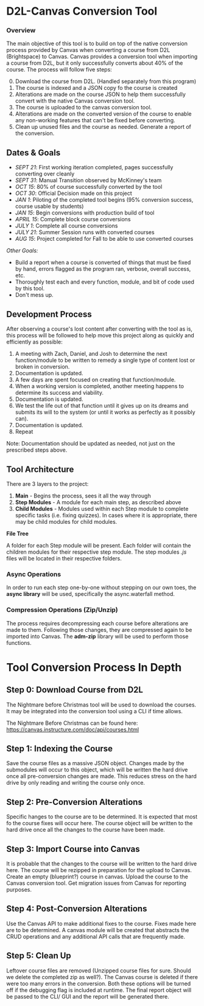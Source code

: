 # D2L-Canvas Conversion Tool

### Overview
The main objective of this tool is to build on top of the native conversion process provided by Canvas when converting a course from D2L (Brightspace) to Canvas. Canvas provides a conversion tool when importing a course from D2L, but it only successfully converts about 40% of the course. The process will follow five steps:

0. Download the course from D2L. (Handled separately from this program)
1. The course is indexed and a JSON copy fo the course is created
2. Alterations are made on the course JSON to help them successfully convert with the native Canvas conversion tool.
3. The course is uploaded to the canvas conversion tool.
4. Alterations are made on the converted version of the course to enable any non-working features that can't be fixed before converting.
5. Clean up unused files and the course as needed. Generate a report of the conversion.

## Dates & Goals
- *SEPT 21*: First working iteration completed, pages successfully converting over cleanly
- *SEPT 31*: Manual Transition observed by McKinney's team
- *OCT 15*: 80% of course successfully converted by the tool
- *OCT 30*: Official Decision made on this project
- *JAN 1*: Piloting of the completed tool begins (95% conversion success, course usable by students)
- *JAN 15*: Begin conversions with production build of tool
- *APRIL 15*: Complete block course conversions
- *JULY 1*: Complete all course conversions
- *JULY 21*: Summer Session runs with converted courses
- *AUG 15*: Project completed for Fall to be able to use converted courses

*Other Goals:*
- Build a report when a course is converted of things that must be fixed by hand, errors flagged as the program ran, verbose, overall success, etc.
- Thoroughly test each and every function, module, and bit of code used by this tool.
- Don't mess up.

## Development Process
After observing a course's lost content after converting with the tool as is, this process will be followed to help move this project along as quickly and efficiently as possible:

1. A meeting with Zach, Daniel, and Josh to determine the next function/module to be written to remedy a single type of content lost or broken in conversion.
3. Documentation is updated.
4. A few days are spent focused on creating that function/module.
5. When a working version is completed, another meeting happens to determine its success and viability.
6. Documentation is updated.
7. We test the life out of that function until it gives up on its dreams and submits its will to the system (or until it works as perfectly as it possibly can).
8. Documentation is updated.
9. Repeat

Note: Documentation should be updated as needed, not just on the prescribed steps above.

## Tool Architecture

There are 3 layers to the project:
1. **Main** - Begins the process, sees it all the way through
2. **Step Modules** - A module for each main step, as described above
3. **Child Modules** - Modules used within each Step module to complete specific tasks (i.e. fixing quizzes). In cases where it is appropriate, there may be child modules for child modules.

**File Tree**

A folder for each Step module will be present. Each folder will contain the children modules for their respective step module. The step modules *.js* files will be located in their respective folders.

### Async Operations

In order to run each step one-by-one without stepping on our own toes, the **async library** will be used, specifically the async.waterfall method.

### Compression Operations (Zip/Unzip)

The process requires decompressing each course before alterations are made to them. Following those changes, they are compressed again to be imported into Canvas. The **adm-zip** library will be used to perform those functions.

# Tool Conversion Process In Depth


## Step 0: Download Course from D2L

The Nightmare before Christmas tool will be used to download the courses. It may be integrated into the conversion tool using a CLI if time allows.

The Nightmare Before Christmas can be found here: https://canvas.instructure.com/doc/api/courses.html

## Step 1: Indexing the Course

Save the course files as a massive JSON object. Changes made by the submodules will occur to this object, which will be written the hard drive once all pre-conversion changes are made.
This reduces stress on the hard drive by only reading and writing the course only once.

## Step 2: Pre-Conversion Alterations

Specific hanges to the course are to be determined. It is expected that most fo the course fixes will occur here.
The course object will be written to the hard drive once all the changes to the course have been made.

## Step 3: Import Course into Canvas

It is probable that the changes to the course will be written to the hard drive here. The course will be rezipped in preparation for the upload to Canvas. 
Create an empty (blueprint?) course in canvas.
Upload the course to the Canvas conversion tool.
Get migration issues from Canvas for reporting purposes.

## Step 4: Post-Conversion Alterations

Use the Canvas API to make additional fixes to the course. Fixes made here are to be determined. A canvas module will be created that abstracts the CRUD operations and any additional API calls that are frequently made.

## Step 5: Clean Up

Leftover course files are removed (Unzipped course files for sure. Should we delete the completed zip as well?).
The Canvas course is deleted if there were too many errors in the conversion.
Both these options will be turned off if the debugging flag is included at runtime.
The final report object will be passed to the CLI/ GUI and the report will be generated there.
